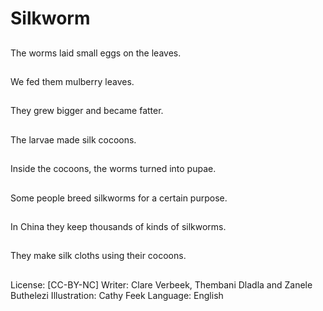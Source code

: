 # Silkworm

##
The worms laid small
eggs on the leaves.

##
We fed them mulberry
leaves.

##
They grew bigger and
became fatter.

##
The larvae made silk
cocoons.

##
Inside the cocoons, the
worms turned into
pupae.

##
Some people breed
silkworms for a certain
purpose.

##
In China they keep
thousands of kinds of
silkworms.

##
They make silk cloths
using their cocoons.

##
License: [CC-BY-NC]
Writer: Clare Verbeek, Thembani Dladla and Zanele Buthelezi
Illustration: Cathy Feek
Language: English
